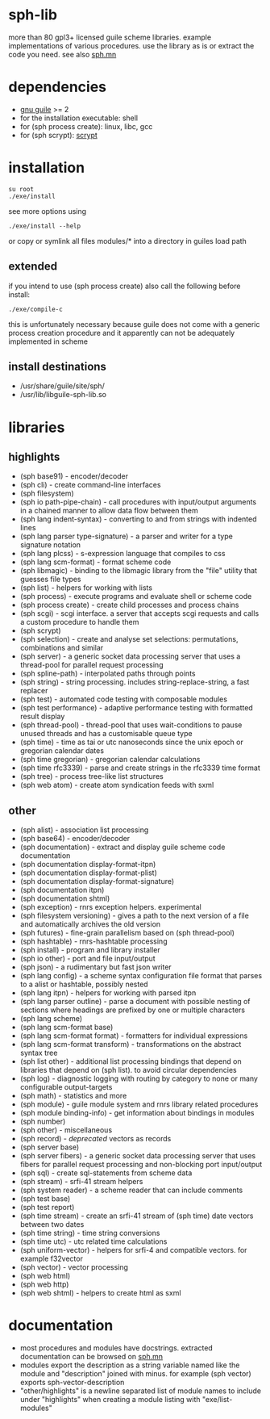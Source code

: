 # sph-lib
more than 80 gpl3+ licensed guile scheme libraries.
example implementations of various procedures. use the library as is or extract the code you need.
see also [sph.mn](http://sph.mn/computer/software/sph-lib.html)

# dependencies
* [gnu guile](https://www.gnu.org/software/guile/) >= 2
* for the installation executable: shell
* for (sph process create): linux, libc, gcc
* for (sph scrypt): [scrypt](https://github.com/jkalbhenn/scrypt)
# installation
```
su root
./exe/install
```
see more options using
```
./exe/install --help
```

or copy or symlink all files modules/* into a directory in guiles load path

## extended
if you intend to use (sph process create) also call the following before install:
```
./exe/compile-c
```

this is unfortunately necessary because guile does not come with a generic process creation procedure and it apparently can not be adequately implemented in scheme

## install destinations
* /usr/share/guile/site/sph/
* /usr/lib/libguile-sph-lib.so

# libraries
## highlights
* (sph base91) - encoder/decoder
* (sph cli) - create command-line interfaces
* (sph filesystem)
* (sph io path-pipe-chain) - call procedures with input/output arguments in a chained manner to allow data flow between them
* (sph lang indent-syntax) - converting to and from strings with indented lines
* (sph lang parser type-signature) - a parser and writer for a type signature notation
* (sph lang plcss) - s-expression language that compiles to css
* (sph lang scm-format) - format scheme code
* (sph libmagic) - binding to the libmagic library from the "file" utility that guesses file types
* (sph list) - helpers for working with lists
* (sph process) - execute programs and evaluate shell or scheme code
* (sph process create) - create child processes and process chains
* (sph scgi) - scgi interface. a server that accepts scgi requests and calls a custom procedure to handle them
* (sph scrypt)
* (sph selection) - create and analyse set selections: permutations, combinations and similar
* (sph server) - a generic socket data processing server that uses a thread-pool for parallel request processing
* (sph spline-path) - interpolated paths through points
* (sph string) - string processing. includes string-replace-string, a fast replacer
* (sph test) - automated code testing with composable modules
* (sph test performance) - adaptive performance testing with formatted result display
* (sph thread-pool) - thread-pool that uses wait-conditions to pause unused threads and has a customisable queue type
* (sph time) - time as tai or utc nanoseconds since the unix epoch or gregorian calendar dates
* (sph time gregorian) - gregorian calendar calculations
* (sph time rfc3339) - parse and create strings in the rfc3339 time format
* (sph tree) - process tree-like list structures
* (sph web atom) - create atom syndication feeds with sxml

## other
* (sph alist) - association list processing
* (sph base64) - encoder/decoder
* (sph documentation) - extract and display guile scheme code documentation
* (sph documentation display-format-itpn)
* (sph documentation display-format-plist)
* (sph documentation display-format-signature)
* (sph documentation itpn)
* (sph documentation shtml)
* (sph exception) - rnrs exception helpers. experimental
* (sph filesystem versioning) - gives a path to the next version of a file and automatically archives the old version
* (sph futures) - fine-grain parallelism based on (sph thread-pool)
* (sph hashtable) - rnrs-hashtable processing
* (sph install) - program and library installer
* (sph io other) - port and file input/output
* (sph json) - a rudimentary but fast json writer
* (sph lang config) - a scheme syntax configuration file format that parses to a alist or hashtable, possibly nested
* (sph lang itpn) - helpers for working with parsed itpn
* (sph lang parser outline) - parse a document with possible nesting of sections where headings are prefixed by one or multiple characters
* (sph lang scheme)
* (sph lang scm-format base)
* (sph lang scm-format format) - formatters for individual expressions
* (sph lang scm-format transform) - transformations on the abstract syntax tree
* (sph list other) - additional list processing bindings that depend on libraries that depend on (sph list). to avoid circular dependencies
* (sph log) - diagnostic logging with routing by category to none or many configurable output-targets
* (sph math) - statistics and more
* (sph module) - guile module system and rnrs library related procedures
* (sph module binding-info) - get information about bindings in modules
* (sph number)
* (sph other) - miscellaneous
* (sph record) - *deprecated* vectors as records
* (sph server base)
* (sph server fibers) - a generic socket data processing server that uses fibers for parallel request processing and non-blocking port input/output
* (sph sql) - create sql-statements from scheme data
* (sph stream) - srfi-41 stream helpers
* (sph system reader) - a scheme reader that can include comments
* (sph test base)
* (sph test report)
* (sph time stream) - create an srfi-41 stream of (sph time) date vectors between two dates
* (sph time string) - time string conversions
* (sph time utc) - utc related time calculations
* (sph uniform-vector) - helpers for srfi-4 and compatible vectors. for example f32vector
* (sph vector) - vector processing
* (sph web html)
* (sph web http)
* (sph web shtml) - helpers to create html as sxml

# documentation
* most procedures and modules have docstrings. extracted documentation can be browsed on [sph.mn](http://sph.mn/computer/software/sph-lib.html)
* modules export the description as a string variable named like the module and "description" joined with minus. for example (sph vector) exports sph-vector-description
* "other/highlights" is a newline separated list of module names to include under "highlights" when creating a module listing with "exe/list-modules"
